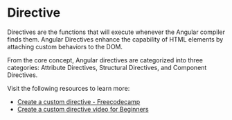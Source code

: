 # Directive

Directives are the functions that will execute whenever the Angular compiler finds them. Angular Directives enhance the capability of HTML elements by attaching custom behaviors to the DOM.

From the core concept, Angular directives are categorized into three categories: Attribute Directives, Structural Directives, and Component Directives.

Visit the following resources to learn more:

- [Create a custom directive - Freecodecamp](https://www.freecodecamp.org/news/angular-directives-learn-how-to-use-or-create-custom-directives-in-angular-c9b133c24442/)
- [Create a custom directive video for Beginners](https://www.youtube.com/watch?v=AoN56g6UAsE)